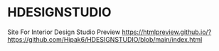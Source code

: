 # HDESIGNSTUDIO
 Site For Interior Design Studio
Preview https://htmlpreview.github.io/?https://github.com/Hipak6/HDESIGNSTUDIO/blob/main/index.html
